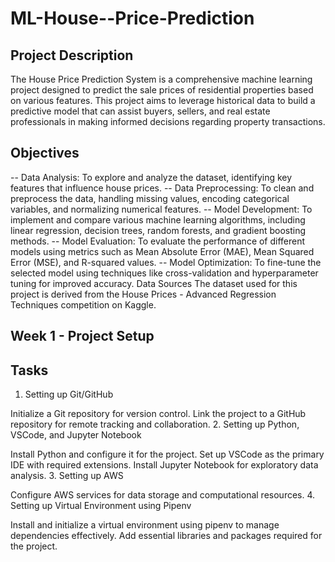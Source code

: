 # ML-House--Price-Prediction

## Project Description
The House Price Prediction System is a comprehensive machine learning project designed to predict the sale prices of residential properties based on various features. This project aims to leverage historical data to build a predictive model that can assist buyers, sellers, and real estate professionals in making informed decisions regarding property transactions.

## Objectives
-- Data Analysis: To explore and analyze the dataset, identifying key features that influence house prices.
-- Data Preprocessing: To clean and preprocess the data, handling missing values, encoding categorical variables, and normalizing numerical features.
-- Model Development: To implement and compare various machine learning algorithms, including linear regression, decision trees, random forests, and gradient boosting methods.
-- Model Evaluation: To evaluate the performance of different models using metrics such as Mean Absolute Error (MAE), Mean Squared Error (MSE), and R-squared values.
-- Model Optimization: To fine-tune the selected model using techniques like cross-validation and hyperparameter tuning for improved accuracy.
Data Sources
The dataset used for this project is derived from the House Prices - Advanced Regression Techniques competition on Kaggle.

## Week 1 - Project Setup
## Tasks
1. Setting up Git/GitHub

Initialize a Git repository for version control.
Link the project to a GitHub repository for remote tracking and collaboration.
2. Setting up Python, VSCode, and Jupyter Notebook

Install Python and configure it for the project.
Set up VSCode as the primary IDE with required extensions.
Install Jupyter Notebook for exploratory data analysis.
3. Setting up AWS

Configure AWS services for data storage and computational resources.
4. Setting up Virtual Environment using Pipenv

Install and initialize a virtual environment using pipenv to manage dependencies effectively.
Add essential libraries and packages required for the project.
